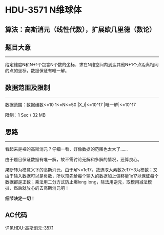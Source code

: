 # HDU-3571 N维球体
## 算法：高斯消元（线性代数），扩展欧几里德（数论）
## 题目大意
---
给定维度N和N+1个包含N个数的坐标，求在N维空间内到达其他N+1个点距离相同的点的坐标，数据保证有唯一解。
## 数据范围及限制
---
数据范围：数据组数<=10 1<=N<=50 |X_i|<=10^17 |唯一解|<=10^17

限制：1 Sec / 32 MB
## 思路
---
看起来是裸的高斯消元？仔细一看，好像数据的范围也太大了……

由于题目保证数据有唯一解，故不需讨论无解和多解的情况，还算良心。

果断转为模意义下的高斯消元，由于解<=1e17，故选取大素数2e17+3为模数；又由于输入数据可以是负数，所以预先给每个输入的数据加上偏移量1e17以保证每个数据都是正数；乘法用二分方式防止爆long long，除法用逆元，取模用减法模拟，然后就放心的去高斯消元吧！

__细节决定一切！__
## AC代码
详见[HDU-高斯消元-3571](https://github.com/seoi2017/OICode/blob/master/%E9%A2%98%E7%9B%AE/HDU/%E9%AB%98%E6%96%AF%E6%B6%88%E5%85%83-3571.cc "AC Code")
